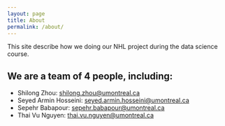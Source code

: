 ```yaml
---
layout: page
title: About
permalink: /about/
---
```


This site describe how we doing our NHL project during the data science course.

We are a team of 4 people, including:
- 
- Shilong Zhou: [shilong.zhou@umontreal.ca](mailto:shilong.zhou@umontreal.ca)
- Seyed Armin Hosseini: [seyed.armin.hosseini@umontreal.ca](mailto:seyed.armin.hosseini@umontreal.ca)
- Sepehr Babapour: [sepehr.babapour@umontreal.ca](mailto:sepehr.babapour@umontreal.ca)
- Thai Vu Nguyen: [thai.vu.nguyen@umontreal.ca](mailto:thai.vu.nguyen@umontreal.ca)
